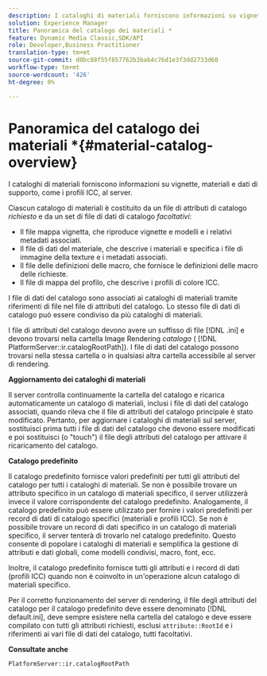 ```yaml
---
description: I cataloghi di materiali forniscono informazioni su vignette, materiali e dati di supporto, come i profili ICC, al server.
solution: Experience Manager
title: Panoramica del catalogo dei materiali *
feature: Dynamic Media Classic,SDK/API
role: Developer,Business Practitioner
translation-type: tm+mt
source-git-commit: d0bc88f55f857762b3bab4c76d1e3f3dd2733d60
workflow-type: tm+mt
source-wordcount: '426'
ht-degree: 0%

---
```



# Panoramica del catalogo dei materiali *{#material-catalog-overview}

I cataloghi di materiali forniscono informazioni su vignette, materiali e dati di supporto, come i profili ICC, al server.

Ciascun catalogo di materiali è costituito da un file di attributi di catalogo *richiesto* e da un set di file di dati di catalogo *facoltativi*:

* Il file mappa vignetta, che riproduce vignette e modelli e i relativi metadati associati.
* Il file di dati del materiale, che descrive i materiali e specifica i file di immagine della texture e i metadati associati.
* Il file delle definizioni delle macro, che fornisce le definizioni delle macro delle richieste.
* Il file di mappa del profilo, che descrive i profili di colore ICC.

I file di dati del catalogo sono associati ai cataloghi di materiali tramite riferimenti di file nel file di attributi del catalogo. Lo stesso file di dati di catalogo può essere condiviso da più cataloghi di materiali.

I file di attributi del catalogo devono avere un suffisso di file [!DNL .ini] e devono trovarsi nella cartella Image Rendering *catalogo* ( [!DNL PlatformServer::ir.catalogRootPath]). I file di dati del catalogo possono trovarsi nella stessa cartella o in qualsiasi altra cartella accessibile al server di rendering.

**Aggiornamento dei cataloghi di materiali**

Il server controlla continuamente la cartella del catalogo e ricarica automaticamente un catalogo di materiali, inclusi i file di dati del catalogo associati, quando rileva che il file di attributi del catalogo principale è stato modificato. Pertanto, per aggiornare i cataloghi di materiali sul server, sostituisci prima tutti i file di dati del catalogo che devono essere modificati e poi sostituisci (o &quot;touch&quot;) il file degli attributi del catalogo per attivare il ricaricamento del catalogo.

**Catalogo predefinito**

Il catalogo predefinito fornisce valori predefiniti per tutti gli attributi del catalogo per tutti i cataloghi di materiali. Se non è possibile trovare un attributo specifico in un catalogo di materiali specifico, il server utilizzerà invece il valore corrispondente del catalogo predefinito. Analogamente, il catalogo predefinito può essere utilizzato per fornire i valori predefiniti per record di dati di catalogo specifici (materiali e profili ICC). Se non è possibile trovare un record di dati specifico in un catalogo di materiali specifico, il server tenterà di trovarlo nel catalogo predefinito. Questo consente di popolare i cataloghi di materiali e semplifica la gestione di attributi e dati globali, come modelli condivisi, macro, font, ecc.

Inoltre, il catalogo predefinito fornisce tutti gli attributi e i record di dati (profili ICC) quando non è coinvolto in un&#39;operazione alcun catalogo di materiali specifico.

Per il corretto funzionamento del server di rendering, il file degli attributi del catalogo per il catalogo predefinito deve essere denominato [!DNL default.ini], deve sempre esistere nella cartella del catalogo e deve essere compilato con tutti gli attributi richiesti, esclusi `attribute::RootId` e i riferimenti ai vari file di dati del catalogo, tutti facoltativi.

**Consultate anche**

`PlatformServer::ir.catalogRootPath`
